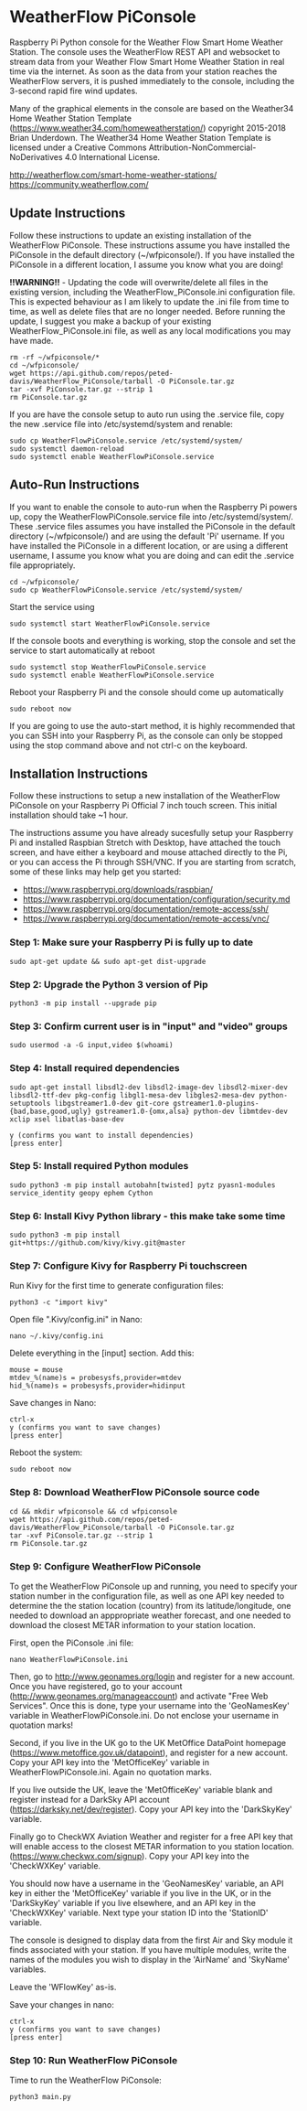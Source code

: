 # WeatherFlow PiConsole
Raspberry Pi Python console for the Weather Flow Smart Home Weather Station. The 
console uses the WeatherFlow REST API and websocket to stream data from your 
Weather Flow Smart Home Weather Station in real time via the internet. As soon as 
the data from your station reaches the WeatherFlow servers, it is pushed immediately 
to the console, including the 3-second rapid fire wind updates.   

Many of the graphical elements in the console are based on the Weather34 Home
Weather Station Template (https://www.weather34.com/homeweatherstation/) copyright
2015-2018 Brian Underdown. The Weather34 Home Weather Station Template is licensed
under a Creative Commons Attribution-NonCommercial-NoDerivatives 4.0 International 
License.

http://weatherflow.com/smart-home-weather-stations/  
https://community.weatherflow.com/

## Update Instructions

Follow these instructions to update an existing installation of the WeatherFlow 
PiConsole. These instructions assume you have installed the PiConsole in the 
default directory (~/wfpiconsole/). If you have installed the PiConsole in a 
different location, I assume you know what you are doing!

**!!WARNING!!** - Updating the code will overwrite/delete all files in the 
existing version, including the WeatherFlow_PiConsole.ini configuration file. 
This is expected behaviour as I am likely to update the .ini file from time to 
time, as well as delete files that are no longer needed. Before running the 
update, I suggest you make a backup of your existing WeatherFlow_PiConsole.ini 
file, as well as any local modifications you may have made.

```
rm -rf ~/wfpiconsole/*
cd ~/wfpiconsole/
wget https://api.github.com/repos/peted-davis/WeatherFlow_PiConsole/tarball -O PiConsole.tar.gz
tar -xvf PiConsole.tar.gz --strip 1
rm PiConsole.tar.gz
```

If you are have the console setup to auto run using the .service file, copy the
new .service file into /etc/systemd/system and renable:

```
sudo cp WeatherFlowPiConsole.service /etc/systemd/system/
sudo systemctl daemon-reload
sudo systemctl enable WeatherFlowPiConsole.service
```

## Auto-Run Instructions

If you want to enable the console to auto-run when the Raspberry Pi powers up, copy the
WeatherFlowPiConsole.service file into /etc/systemd/system/. These .service files assumes 
you have installed the PiConsole in the default directory (~/wfpiconsole/) and are using
the default 'Pi' username. If you have installed the PiConsole in a different location, or
are using a different username, I assume you know what you are doing and can edit the
.service file appropriately. 

```
cd ~/wfpiconsole/
sudo cp WeatherFlowPiConsole.service /etc/systemd/system/
```

Start the service using

```
sudo systemctl start WeatherFlowPiConsole.service
```

If the console boots and everything is working, stop the console and set the service to 
start automatically at reboot

```
sudo systemctl stop WeatherFlowPiConsole.service
sudo systemctl enable WeatherFlowPiConsole.service
```

Reboot your Raspberry Pi and the console should come up automatically

```
sudo reboot now
```

If you are going to use the auto-start method, it is highly recommended that you can SSH
into your Raspberry Pi, as the console can only be stopped using the stop command above
and not ctrl-c on the keyboard.

## Installation Instructions

Follow these instructions to setup a new installation of the WeatherFlow PiConsole on your
Raspberry Pi Official 7 inch touch screen. This initial installation should take ~1 hour.

The instructions assume you have already sucesfully setup your Raspberry Pi and 
installed Raspbian Stretch with Desktop, have attached the touch screen, and have 
either a keyboard and mouse attached directly to the Pi, or you can access the Pi 
through SSH/VNC. If you are starting from scratch, some of these links may help get 
you started:

* https://www.raspberrypi.org/downloads/raspbian/
* https://www.raspberrypi.org/documentation/configuration/security.md
* https://www.raspberrypi.org/documentation/remote-access/ssh/
* https://www.raspberrypi.org/documentation/remote-access/vnc/

### Step 1: Make sure your Raspberry Pi is fully up to date

```
sudo apt-get update && sudo apt-get dist-upgrade
```

### Step 2: Upgrade the Python 3 version of Pip

```
python3 -m pip install --upgrade pip
```	

### Step 3: Confirm current user is in "input" and "video" groups

```
sudo usermod -a -G input,video $(whoami)
```

### Step 4: Install required dependencies

`sudo apt-get install libsdl2-dev libsdl2-image-dev libsdl2-mixer-dev libsdl2-ttf-dev pkg-config libgl1-mesa-dev libgles2-mesa-dev python-setuptools libgstreamer1.0-dev git-core gstreamer1.0-plugins-{bad,base,good,ugly} gstreamer1.0-{omx,alsa} python-dev libmtdev-dev xclip xsel libatlas-base-dev`

```
y (confirms you want to install dependencies)
[press enter]
```

### Step 5: Install required Python modules

```
sudo python3 -m pip install autobahn[twisted] pytz pyasn1-modules service_identity geopy ephem Cython
```

### Step 6: Install Kivy Python library - this make take some time

```
sudo python3 -m pip install git+https://github.com/kivy/kivy.git@master
```

### Step 7: Configure Kivy for Raspberry Pi touchscreen

Run Kivy for the first time to generate configuration files:

```
python3 -c "import kivy"
```

Open file ".Kivy/config.ini" in Nano:

```
nano ~/.kivy/config.ini
```

Delete everything in the [input] section. Add this:

```
mouse = mouse
mtdev_%(name)s = probesysfs,provider=mtdev
hid_%(name)s = probesysfs,provider=hidinput
```	

Save changes in Nano:

```
ctrl-x
y (confirms you want to save changes)
[press enter]
```

Reboot the system:

```
sudo reboot now
```

### Step 8: Download WeatherFlow PiConsole source code

```
cd && mkdir wfpiconsole && cd wfpiconsole
wget https://api.github.com/repos/peted-davis/WeatherFlow_PiConsole/tarball -O PiConsole.tar.gz
tar -xvf PiConsole.tar.gz --strip 1
rm PiConsole.tar.gz
```

### Step 9: Configure WeatherFlow PiConsole

To get the WeatherFlow PiConsole up and running, you need to specify your 
station number in the configuration file, as well as one API key needed to
determine the the station location (country) from its latitude/longitude, one 
needed to download an apppropriate weather forecast, and one needed to download 
the closest METAR information to your station location.

First, open the PiConsole .ini file:

```
nano WeatherFlowPiConsole.ini
```
	
Then, go to http://www.geonames.org/login and register for a new account. Once
you have registered, go to your account (http://www.geonames.org/manageaccount)
and activate "Free Web Services". Once this is done, type your username into the
'GeoNamesKey' variable in WeatherFlowPiConsole.ini. Do not enclose your username
in quotation marks!

Second, if you live in the UK go to the UK MetOffice DataPoint homepage
(https://www.metoffice.gov.uk/datapoint), and register for a new account. Copy
your API key into the 'MetOfficeKey' variable in WeatherFlowPiConsole.ini. Again
no quotation marks.

If you live outside the UK, leave the 'MetOfficeKey' variable blank and register
instead for a DarkSky API account (https://darksky.net/dev/register). Copy your
API key into the 'DarkSkyKey' variable.

Finally go to CheckWX Aviation Weather and register for a free API key that will
enable access to the closest METAR information to you station location.
(https://www.checkwx.com/signup). Copy your API key into the 'CheckWXKey' 
variable.  

You should now have a username in the 'GeoNamesKey' variable, an API key in
either the 'MetOfficeKey' variable if you live in the UK, or in the 'DarkSkyKey' 
variable if you live elsewhere, and an API key in the 'CheckWXKey' variable.
Next type your station ID into the 'StationID' variable. 

The console is designed to display data from the first Air and Sky module
it finds associated with your station. If you have multiple modules, write the 
names of the modules you wish to display in the 'AirName' and 'SkyName' 
variables. 

Leave the 'WFlowKey' as-is.

Save your changes in nano:

```
ctrl-x
y (confirms you want to save changes)
[press enter]
```
	
### Step 10: Run WeatherFlow PiConsole

Time to run the WeatherFlow PiConsole:

```
python3 main.py
```
